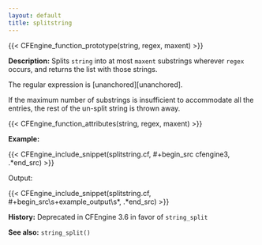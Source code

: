 ```yaml
---
layout: default
title: splitstring
---
```


{{< CFEngine_function_prototype(string, regex, maxent) >}}

**Description:** Splits `string` into at most `maxent` substrings wherever
`regex` occurs, and  returns the list with those strings.

The regular expression is [unanchored][unanchored].

If the maximum number of substrings is insufficient to accommodate all the
entries, the rest of the un-split string is thrown away.

{{< CFEngine_function_attributes(string, regex, maxent) >}}

**Example:**

{{< CFEngine_include_snippet(splitstring.cf, #\+begin_src cfengine3, .*end_src) >}}

Output:

{{< CFEngine_include_snippet(splitstring.cf, #\+begin_src\s+example_output\s*, .*end_src) >}}

**History:** Deprecated in CFEngine 3.6 in favor of `string_split`

**See also:** `string_split()`

